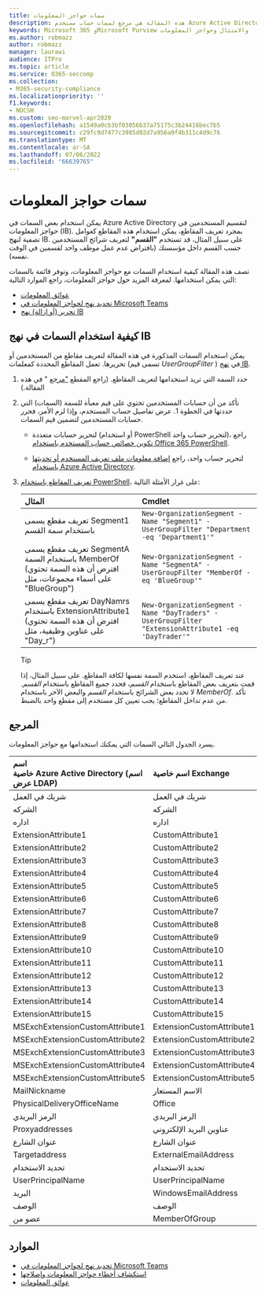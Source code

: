 ```yaml
---
title: سمات حواجز المعلومات
description: هذه المقالة هي مرجع لسمات حساب مستخدم Azure Active Directory التي يمكنك استخدامها لتعريف مقاطع حواجز المعلومات.
keywords: Microsoft 365 وMicrosoft Purview والامتثال وحواجز المعلومات
ms.author: robmazz
author: robmazz
manager: laurawi
audience: ITPro
ms.topic: article
ms.service: O365-seccomp
ms.collection:
- M365-security-compliance
ms.localizationpriority: ''
f1.keywords:
- NOCSH
ms.custom: seo-marvel-apr2020
ms.openlocfilehash: a1549a0cb3bf03056b37a75175c3b24416bec7b5
ms.sourcegitcommit: c29fc9d7477c3985d02d7a956a9f4b311c4d9c76
ms.translationtype: MT
ms.contentlocale: ar-SA
ms.lasthandoff: 07/06/2022
ms.locfileid: "66639765"
---
```

# <a name="information-barriers-attributes"></a>سمات حواجز المعلومات

يمكن استخدام بعض السمات في Azure Active Directory لتقسيم المستخدمين في حواجز المعلومات (IB). بمجرد تعريف المقاطع، يمكن استخدام هذه المقاطع كعوامل تصفية لنهج IB. على سبيل المثال، قد تستخدم **"القسم"** لتعريف شرائح المستخدمين حسب القسم داخل مؤسستك (بافتراض عدم عمل موظف واحد لقسمين في الوقت نفسه).

تصف هذه المقالة كيفية استخدام السمات مع حواجز المعلومات، وتوفر قائمة بالسمات التي يمكن استخدامها. لمعرفة المزيد حول حواجز المعلومات، راجع الموارد التالية:

- [عوائق المعلومات](information-barriers.md)
- [تحديد نهج لحواجز المعلومات في Microsoft Teams](information-barriers-policies.md)
- [تحرير (أو إزالة) نهج IB](information-barriers-edit-segments-policies.md)

## <a name="how-to-use-attributes-in-ib-policies"></a>كيفية استخدام السمات في نهج IB

يمكن استخدام السمات المذكورة في هذه المقالة لتعريف مقاطع من المستخدمين أو تحريرها. تعمل المقاطع المحددة كمعلمات (تسمى قيم *UserGroupFilter* ) في [نهج IB](information-barriers-policies.md).

1. حدد السمة التي تريد استخدامها لتعريف المقاطع. (راجع المقطع ["مرجع](#reference) " في هذه المقالة.)

2. تأكد من أن حسابات المستخدمين تحتوي على قيم معبأة للسمة (السمات) التي حددتها في الخطوة 1. عرض تفاصيل حساب المستخدم، وإذا لزم الأمر، فحرر حسابات المستخدمين لتضمين قيم السمات. 

    - لتحرير حسابات متعددة (أو استخدام PowerShell لتحرير حساب واحد)، راجع [تكوين خصائص حساب المستخدم باستخدام Office 365 PowerShell](../enterprise/configure-user-account-properties-with-microsoft-365-powershell.md).

    - لتحرير حساب واحد، راجع [إضافة معلومات ملف تعريف المستخدم أو تحديثها باستخدام Azure Active Directory](/azure/active-directory/fundamentals/active-directory-users-profile-azure-portal).

3. [تعريف المقاطع باستخدام PowerShell](information-barriers-policies.md#define-segments-using-powershell)، على غرار الأمثلة التالية:

    |**المثال**|**Cmdlet**|
    |:----------|:---------|
    | تعريف مقطع يسمى Segment1 باستخدام سمة القسم | `New-OrganizationSegment -Name "Segment1" -UserGroupFilter "Department -eq 'Department1'"` |
    | تعريف مقطع يسمى SegmentA باستخدام السمة MemberOf (افترض أن هذه السمة تحتوي على أسماء مجموعات، مثل "BlueGroup") | `New-OrganizationSegment -Name "SegmentA" -UserGroupFilter "MemberOf -eq 'BlueGroup'"` |
    | تعريف مقطع يسمى DayNamrs باستخدام ExtensionAttribute1 (افترض أن هذه السمة تحتوي على عناوين وظيفية، مثل "Day_r") | `New-OrganizationSegment -Name "DayTraders" -UserGroupFilter "ExtensionAttribute1 -eq 'DayTrader'"` |

    > [!TIP]
    > عند تعريف المقاطع، استخدم السمة نفسها لكافة المقاطع. على سبيل المثال، إذا قمت بتعريف بعض المقاطع باستخدام *القسم*، فحدد جميع المقاطع باستخدام *القسم*. لا تحدد بعض الشرائح باستخدام *القسم* والبعض الآخر باستخدام *MemberOf*. تأكد من عدم تداخل المقاطع؛ يجب تعيين كل مستخدم إلى مقطع واحد بالضبط.

## <a name="reference"></a>المرجع

يسرد الجدول التالي السمات التي يمكنك استخدامها مع حواجز المعلومات.

|**اسم<br/> خاصية Azure Active Directory (اسم عرض LDAP)**|**اسم خاصية Exchange**|
|:---------------------------------------------------------------|:-------------------------|
| شريك في العمل | شريك في العمل |
| الشركه | الشركه |
| اداره | اداره |
| ExtensionAttribute1 | CustomAttribute1 |
| ExtensionAttribute2 | CustomAttribute2 |
| ExtensionAttribute3 | CustomAttribute3 |
| ExtensionAttribute4 | CustomAttribute4 |
| ExtensionAttribute5 | CustomAttribute5 |
| ExtensionAttribute6 | CustomAttribute6 |
| ExtensionAttribute7 | CustomAttribute7 |
| ExtensionAttribute8 | CustomAttribute8 |
| ExtensionAttribute9 | CustomAttribute9 |
| ExtensionAttribute10 | CustomAttribute10 |
| ExtensionAttribute11 | CustomAttribute11 |
| ExtensionAttribute12 | CustomAttribute12 |
| ExtensionAttribute13 | CustomAttribute13 |
| ExtensionAttribute14 | CustomAttribute14 |
| ExtensionAttribute15 | CustomAttribute15 |
| MSExchExtensionCustomAttribute1 | ExtensionCustomAttribute1 |
| MSExchExtensionCustomAttribute2 | ExtensionCustomAttribute2 |
| MSExchExtensionCustomAttribute3 | ExtensionCustomAttribute3 |
| MSExchExtensionCustomAttribute4 | ExtensionCustomAttribute4 |
| MSExchExtensionCustomAttribute5 | ExtensionCustomAttribute5 |
| MailNickname | الاسم المستعار |
| PhysicalDeliveryOfficeName | Office |
| الرمز البريدي | الرمز البريدي |
| Proxyaddresses | عناوين البريد الإلكتروني |
| عنوان الشارع | عنوان الشارع |
| Targetaddress | ExternalEmailAddress |
| تحديد الاستخدام | تحديد الاستخدام |
| UserPrincipalName | UserPrincipalName |
| البريد | WindowsEmailAddress |
| الوصف | الوصف |
| عضو من | MemberOfGroup |

## <a name="resources"></a>الموارد

- [تحديد نهج لحواجز المعلومات في Microsoft Teams](information-barriers-policies.md)
- [استكشاف أخطاء حواجز المعلومات وإصلاحها](/office365/troubleshoot/information-barriers/information-barriers-troubleshooting)
- [عوائق المعلومات](information-barriers.md)
